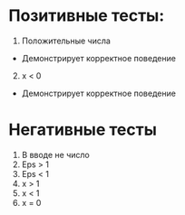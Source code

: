 # Позитивные тесты: 

1. Положительные числа
 - Демонстрирует корректное поведение

2. x < 0
 - Демонстрирует корректное поведение

# Негативные тесты

1. В вводе не число
2. Eps > 1
3. Eps < 1
4. x > 1
5. x < 1
6. x = 0

